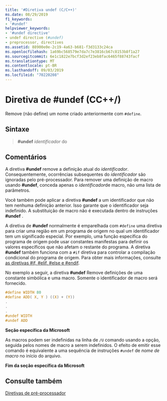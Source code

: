 ```yaml
---
title: '#Diretiva undef (C/C++)'
ms.date: 08/29/2019
f1_keywords:
- '#undef'
helpviewer_keywords:
- '#undef directive'
- undef directive (#undef)
- preprocessor, directives
ms.assetid: 88900e0e-2c19-4a63-b681-f3d3133c24ca
ms.openlocfilehash: 1a69bc568579e7da7c7e3816cb67c8153b8f1a27
ms.sourcegitcommit: 6e1c1822e7bcf3d2ef23eb8fac6465f88743facf
ms.translationtype: MT
ms.contentlocale: pt-BR
ms.lasthandoff: 09/03/2019
ms.locfileid: "70220208"
---
```

# <a name="undef-directive-cc"></a>Diretiva de #undef (CC++/)

Remove (não define) um nome criado anteriormente com `#define`.

## <a name="syntax"></a>Sintaxe

> **#undef** *identificador* do

## <a name="remarks"></a>Comentários

A diretiva **#undef** remove a definição atual do *identificador*. Consequentemente, ocorrências subsequentes do *identificador* são ignoradas pelo pré-processador. Para remover uma definição de macro usando **#undef**, conceda apenas o *identificador*de macro, não uma lista de parâmetros.

Você também pode aplicar a diretiva **#undef** a um identificador que não tem nenhuma definição anterior. Isso garante que o identificador seja indefinido. A substituição de macro não é executada dentro de instruções **#undef** .

A diretiva de **#undef** normalmente é emparelhada com `#define` uma diretiva para criar uma região em um programa de origem no qual um identificador tem um significado especial. Por exemplo, uma função específica do programa de origem pode usar constantes manifestas para definir os valores específicos que não afetam o restante do programa. A diretiva **#undef** também funciona com a `#if` diretiva para controlar a compilação condicional do programa de origem. Para obter mais informações, consulte [as diretivas #if, #elif, #else e #endif](../preprocessor/hash-if-hash-elif-hash-else-and-hash-endif-directives-c-cpp.md).

No exemplo a seguir, a diretiva **#undef** Remove definições de uma constante simbólica e uma macro. Somente o identificador de macro será fornecido.

```C
#define WIDTH 80
#define ADD( X, Y ) ((X) + (Y))
.
.
.
#undef WIDTH
#undef ADD
```

**Seção específica da Microsoft**

As macros podem ser indefinidas na linha de `/U` comando usando a opção, seguida pelos nomes de macro a serem indefinidos. O efeito de emitir esse comando é equivalente a uma sequência de instruções `#undef` de *nome de macro* no início do arquivo.

**Fim da seção específica da Microsoft**

## <a name="see-also"></a>Consulte também

[Diretivas de pré-processador](../preprocessor/preprocessor-directives.md)

